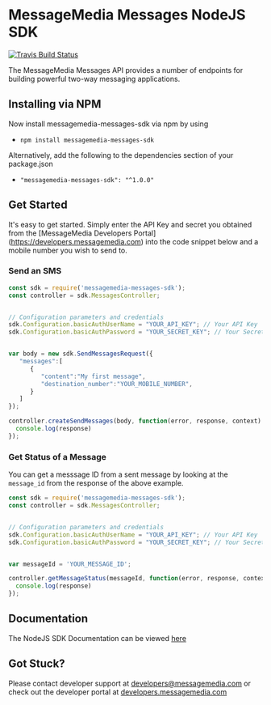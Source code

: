 # MessageMedia Messages NodeJS SDK
[![Travis Build Status](https://api.travis-ci.org/messagemedia/messages-nodejs-sdk.svg?branch=master)](https://travis-ci.org/messagemedia/messages-nodejs-sdk)

The MessageMedia Messages API provides a number of endpoints for building powerful two-way messaging applications.

## Installing via NPM
Now install messagemedia-messages-sdk via npm by using
* `npm install messagemedia-messages-sdk`

Alternatively, add the following to the dependencies section of your package.json
* `"messagemedia-messages-sdk": "^1.0.0"`

## Get Started
It's easy to get started. Simply enter the API Key and secret you obtained from the [MessageMedia Developers Portal] (https://developers.messagemedia.com) into the code snippet below and a mobile number you wish to send to.

### Send an SMS
```javascript
const sdk = require('messagemedia-messages-sdk');
const controller = sdk.MessagesController;


// Configuration parameters and credentials
sdk.Configuration.basicAuthUserName = "YOUR_API_KEY"; // Your API Key
sdk.Configuration.basicAuthPassword = "YOUR_SECRET_KEY"; // Your Secret Key


var body = new sdk.SendMessagesRequest({
   "messages":[
      {
         "content":"My first message",
         "destination_number":"YOUR_MOBILE_NUMBER",
      }
   ]
});

controller.createSendMessages(body, function(error, response, context) {
  console.log(response)
});
```

### Get Status of a Message
You can get a messsage ID from a sent message by looking at the `message_id` from the response of the above example.
```javascript
const sdk = require('messagemedia-messages-sdk');
const controller = sdk.MessagesController;


// Configuration parameters and credentials
sdk.Configuration.basicAuthUserName = "YOUR_API_KEY"; // Your API Key
sdk.Configuration.basicAuthPassword = "YOUR_SECRET_KEY"; // Your Secret Key


var messageId = 'YOUR_MESSAGE_ID';

controller.getMessageStatus(messageId, function(error, response, context) {
  console.log(response)
});
```

## Documentation
The NodeJS SDK Documentation can be viewed [here](DOCUMENTATION.md)

## Got Stuck?
Please contact developer support at developers@messagemedia.com or check out the developer portal at [developers.messagemedia.com](https://developers.messagemedia.com/)
